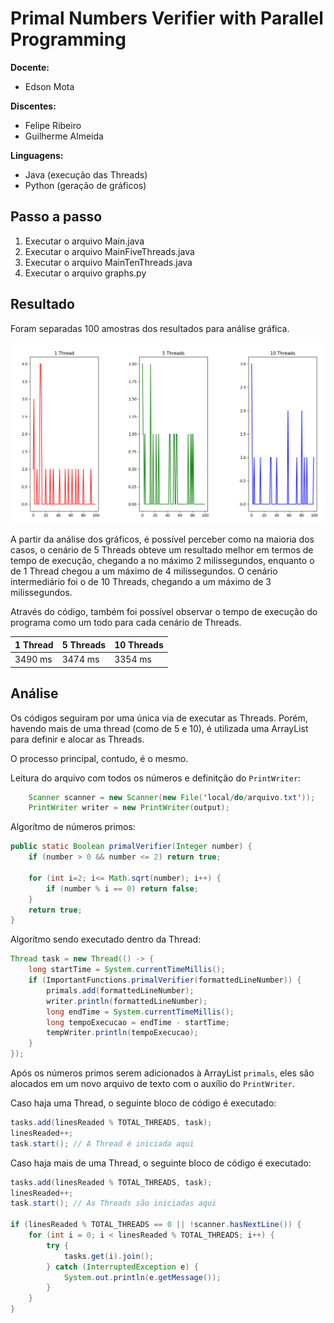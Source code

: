 # Primal Numbers Verifier with Parallel Programming

**Docente:**

- Edson Mota

**Discentes:**

- Felipe Ribeiro
- Guilherme Almeida

**Linguagens:**

- Java (execução das Threads)
- Python (geração de gráficos)

## Passo a passo

1. Executar o arquivo Main.java
2. Executar o arquivo MainFiveThreads.java
3. Executar o arquivo MainTenThreads.java
4. Executar o arquivo graphs.py

## Resultado

Foram separadas 100 amostras dos resultados para análise gráfica.

<img src="assets/graph.png"/>

A partir da análise dos gráficos, é possível perceber como na maioria dos casos, o cenário de 5
Threads obteve um resultado melhor em termos de tempo de execução, chegando a no máximo 2 milissegundos,
enquanto o de 1 Thread chegou a um máximo de 4 milissegundos. O cenário intermediário foi o de 10
Threads, chegando a um máximo de 3 milissegundos.

Através do código, também foi possível observar o tempo de execução do programa como
um todo para cada cenário de Threads.

| 1 Thread | 5 Threads | 10 Threads |
|----------|-----------|------------|
| 3490 ms  | 3474 ms   | 3354 ms    |

## Análise

Os códigos seguiram por uma única via de executar as Threads. Porém, havendo mais de
uma thread (como de 5 e 10), é utilizada uma ArrayList para definir e alocar as Threads.

O processo principal, contudo, é o mesmo.

Leitura do arquivo com todos os números e definitção do `PrintWriter`:

```java
    Scanner scanner = new Scanner(new File('local/do/arquivo.txt'));
    PrintWriter writer = new PrintWriter(output);
```

Algorítmo de números primos:

```java
public static Boolean primalVerifier(Integer number) {
    if (number > 0 && number <= 2) return true;

    for (int i=2; i<= Math.sqrt(number); i++) {
        if (number % i == 0) return false;
    }
    return true;
}
```

Algorítmo sendo executado dentro da Thread:

```java
Thread task = new Thread(() -> {
    long startTime = System.currentTimeMillis();
    if (ImportantFunctions.primalVerifier(formattedLineNumber)) {
        primals.add(formattedLineNumber);
        writer.println(formattedLineNumber);
        long endTime = System.currentTimeMillis();
        long tempoExecucao = endTime - startTime;
        tempWriter.println(tempoExecucao);
    }
});
```

Após os números primos serem adicionados à ArrayList `primals`, eles são alocados
em um novo arquivo de texto com o auxílio do `PrintWriter`.

Caso haja uma Thread, o seguinte bloco de código é executado:

```java
tasks.add(linesReaded % TOTAL_THREADS, task);
linesReaded++;
task.start(); // A Thread é iniciada aqui
```

Caso haja mais de uma Thread, o seguinte bloco de código é executado:

```java
tasks.add(linesReaded % TOTAL_THREADS, task);
linesReaded++;
task.start(); // As Threads são iniciadas aqui

if (linesReaded % TOTAL_THREADS == 0 || !scanner.hasNextLine()) {
    for (int i = 0; i < linesReaded % TOTAL_THREADS; i++) {
        try {
            tasks.get(i).join();
        } catch (InterruptedException e) {
            System.out.println(e.getMessage());
        }
    }
}
```
